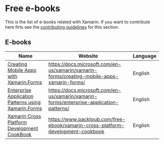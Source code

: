 # Free e-books

This is the list of e-books related with Xamarin. If you want to contribute here firts see the [contributing guidelines](contributing-guidelines.md) for this section.


## E-books

Name | Website | Language
------------ | ------- | -------
[Creating Mobile Apps with Xamarin.Forms](e-book-profiles/creating-mobile-apps-with-xamarin-forms.md) | https://docs.microsoft.com/en-us/xamarin/xamarin-forms/creating-mobile-apps-xamarin-forms/ | English
[Enterprise Application Patterns using Xamarin.Forms](e-book-profiles/enterprise-application-patterns-using-xamarin-forms.md) | https://docs.microsoft.com/en-us/xamarin/xamarin-forms/enterprise-application-patterns/ | English
[Xamarin Cross Platform Development CookBook](e-book-profiles/Xamarin-Cross-Platform-Development-CookBook.md) | https://www.packtpub.com/free-ebook/xamarin-cross-platform-development-cookbook | English
